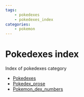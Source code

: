 ```yaml
---
tags:
    - pokedexes
    - pokedexes_index
categories:
    - pokemon
---
```


# Pokedexes index

Index of pokedexes category

- [Pokedexes](pokedexes.md)
- [Pokedex_prose](pokedex_prose.md)
- [Pokemon_dex_numbers](pokemon_dex_numbers.md)
